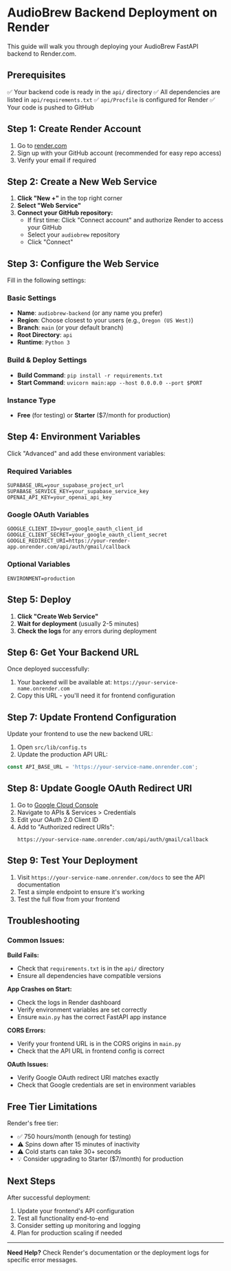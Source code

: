 # AudioBrew Backend Deployment on Render

This guide will walk you through deploying your AudioBrew FastAPI backend to Render.com.

## Prerequisites

✅ Your backend code is ready in the `api/` directory
✅ All dependencies are listed in `api/requirements.txt`
✅ `api/Procfile` is configured for Render
✅ Your code is pushed to GitHub

## Step 1: Create Render Account

1. Go to [render.com](https://render.com)
2. Sign up with your GitHub account (recommended for easy repo access)
3. Verify your email if required

## Step 2: Create a New Web Service

1. **Click "New +"** in the top right corner
2. **Select "Web Service"**
3. **Connect your GitHub repository:**
   - If first time: Click "Connect account" and authorize Render to access your GitHub
   - Select your `audiobrew` repository
   - Click "Connect"

## Step 3: Configure the Web Service

Fill in the following settings:

### Basic Settings
- **Name**: `audiobrew-backend` (or any name you prefer)
- **Region**: Choose closest to your users (e.g., `Oregon (US West)`)
- **Branch**: `main` (or your default branch)
- **Root Directory**: `api`
- **Runtime**: `Python 3`

### Build & Deploy Settings
- **Build Command**: `pip install -r requirements.txt`
- **Start Command**: `uvicorn main:app --host 0.0.0.0 --port $PORT`

### Instance Type
- **Free** (for testing) or **Starter** ($7/month for production)

## Step 4: Environment Variables

Click "Advanced" and add these environment variables:

### Required Variables
```
SUPABASE_URL=your_supabase_project_url
SUPABASE_SERVICE_KEY=your_supabase_service_key
OPENAI_API_KEY=your_openai_api_key
```

### Google OAuth Variables
```
GOOGLE_CLIENT_ID=your_google_oauth_client_id
GOOGLE_CLIENT_SECRET=your_google_oauth_client_secret
GOOGLE_REDIRECT_URI=https://your-render-app.onrender.com/api/auth/gmail/callback
```

### Optional Variables
```
ENVIRONMENT=production
```

## Step 5: Deploy

1. **Click "Create Web Service"**
2. **Wait for deployment** (usually 2-5 minutes)
3. **Check the logs** for any errors during deployment

## Step 6: Get Your Backend URL

Once deployed successfully:
1. Your backend will be available at: `https://your-service-name.onrender.com`
2. Copy this URL - you'll need it for frontend configuration

## Step 7: Update Frontend Configuration

Update your frontend to use the new backend URL:

1. Open `src/lib/config.ts`
2. Update the production API URL:
```typescript
const API_BASE_URL = 'https://your-service-name.onrender.com';
```

## Step 8: Update Google OAuth Redirect URI

1. Go to [Google Cloud Console](https://console.cloud.google.com)
2. Navigate to APIs & Services > Credentials
3. Edit your OAuth 2.0 Client ID
4. Add to "Authorized redirect URIs":
   ```
   https://your-service-name.onrender.com/api/auth/gmail/callback
   ```

## Step 9: Test Your Deployment

1. Visit `https://your-service-name.onrender.com/docs` to see the API documentation
2. Test a simple endpoint to ensure it's working
3. Test the full flow from your frontend

## Troubleshooting

### Common Issues:

**Build Fails:**
- Check that `requirements.txt` is in the `api/` directory
- Ensure all dependencies have compatible versions

**App Crashes on Start:**
- Check the logs in Render dashboard
- Verify environment variables are set correctly
- Ensure `main.py` has the correct FastAPI app instance

**CORS Errors:**
- Verify your frontend URL is in the CORS origins in `main.py`
- Check that the API URL in frontend config is correct

**OAuth Issues:**
- Verify Google OAuth redirect URI matches exactly
- Check that Google credentials are set in environment variables

## Free Tier Limitations

Render's free tier:
- ✅ 750 hours/month (enough for testing)
- ⚠️ Spins down after 15 minutes of inactivity
- ⚠️ Cold starts can take 30+ seconds
- 💡 Consider upgrading to Starter ($7/month) for production

## Next Steps

After successful deployment:
1. Update your frontend's API configuration
2. Test all functionality end-to-end
3. Consider setting up monitoring and logging
4. Plan for production scaling if needed

---

**Need Help?** Check Render's documentation or the deployment logs for specific error messages. 